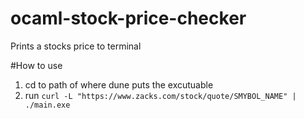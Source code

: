 # ocaml-stock-price-checker
Prints a stocks price to terminal

#How to use
1.  cd to path of where dune puts the excutuable
2.   run ```curl -L "https://www.zacks.com/stock/quote/SMYBOL_NAME" | ./main.exe```
